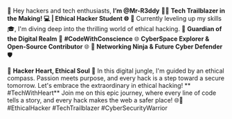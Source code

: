 👋 Hey hackers and tech enthusiasts, **I’m @Mr-R3ddy**
👨‍💻 **Tech Trailblazer in the Making! 💻 | Ethical Hacker Student 🌐**
🚀 Currently leveling up my skills 
🎓, I'm diving deep into the thrilling world of ethical hacking.
🔐 **Guardian of the Digital Realm** 🔐
**#CodeWithConscience**
🌐 **CyberSpace Explorer & Open-Source Contributor** 🌐
🤝 **Networking Ninja & Future Cyber Defender** 🛡️

👾 **Hacker Heart, Ethical Soul** 💙
In this digital jungle, I'm guided by an ethical compass. Passion meets purpose, and every hack is a step toward a secure tomorrow. 
Let's embrace the extraordinary in ethical hacking!  ** #TechWithHeart**
Join me on this epic journey, where every line of code tells a story, and every hack makes the web a safer place! 
🌐💙 #EthicalHacker #TechTrailblazer #CyberSecurityWarrior
